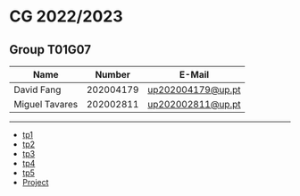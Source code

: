 # CG 2022/2023

## Group T01G07
| Name             | Number    | E-Mail             |
| ---------------- | --------- | ------------------ |
| David Fang       | 202004179 | up202004179@up.pt  |
| Miguel Tavares         | 202002811 | up202002811@up.pt                |

----

  - [tp1](tp1/README.md)
  - [tp2](tp2/README.md)
  - [tp3](tp3/README.md)
  - [tp4](tp4/README.md)
  - [tp5](tp5/README.md)
  - [Project](proj/README.md)